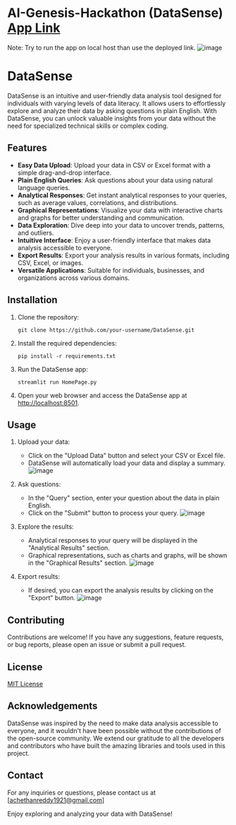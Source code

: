 # AI-Genesis-Hackathon (DataSense) [App Link](https://datasense.streamlit.app/)

Note: Try to run the app on local host than use the deployed link.
![image](https://github.com/chethanreddy123/AI-Genesis-Hackathon/assets/69640722/2ee40679-d245-426a-948c-b7de22ceade1)

# DataSense

DataSense is an intuitive and user-friendly data analysis tool designed for individuals with varying levels of data literacy. It allows users to effortlessly explore and analyze their data by asking questions in plain English. With DataSense, you can unlock valuable insights from your data without the need for specialized technical skills or complex coding.

## Features

- **Easy Data Upload**: Upload your data in CSV or Excel format with a simple drag-and-drop interface.
- **Plain English Queries**: Ask questions about your data using natural language queries.
- **Analytical Responses**: Get instant analytical responses to your queries, such as average values, correlations, and distributions.
- **Graphical Representations**: Visualize your data with interactive charts and graphs for better understanding and communication.
- **Data Exploration**: Dive deep into your data to uncover trends, patterns, and outliers.
- **Intuitive Interface**: Enjoy a user-friendly interface that makes data analysis accessible to everyone.
- **Export Results**: Export your analysis results in various formats, including CSV, Excel, or images.
- **Versatile Applications**: Suitable for individuals, businesses, and organizations across various domains.

## Installation

1. Clone the repository:

   ```shell
   git clone https://github.com/your-username/DataSense.git
   ```

2. Install the required dependencies:

   ```shell
   pip install -r requirements.txt
   ```

3. Run the DataSense app:

   ```shell
   streamlit run HomePage.py
   ```

4. Open your web browser and access the DataSense app at [http://localhost:8501](http://localhost:8501).

## Usage

1. Upload your data:
   - Click on the "Upload Data" button and select your CSV or Excel file.
   - DataSense will automatically load your data and display a summary.
![image](https://github.com/chethanreddy123/AI-Genesis-Hackathon/assets/69640722/fa7b62b1-4136-4475-acd1-fe751e6cc897)

2. Ask questions:
   - In the "Query" section, enter your question about the data in plain English.
   - Click on the "Submit" button to process your query.
![image](https://github.com/chethanreddy123/AI-Genesis-Hackathon/assets/69640722/59a1738f-3882-430b-9442-34bacbd6d274)

3. Explore the results:
   - Analytical responses to your query will be displayed in the "Analytical Results" section.
   - Graphical representations, such as charts and graphs, will be shown in the "Graphical Results" section.
![image](https://github.com/chethanreddy123/AI-Genesis-Hackathon/assets/69640722/6c49ed75-03fc-496b-92b1-bc80e1c50e83)

4. Export results:
   - If desired, you can export the analysis results by clicking on the "Export" button.
![image](https://github.com/chethanreddy123/AI-Genesis-Hackathon/assets/69640722/3de570d1-71a0-4284-9903-acd24c7a0e24)

## Contributing

Contributions are welcome! If you have any suggestions, feature requests, or bug reports, please open an issue or submit a pull request.

## License

[MIT License](https://opensource.org/licenses/MIT)

## Acknowledgements

DataSense was inspired by the need to make data analysis accessible to everyone, and it wouldn't have been possible without the contributions of the open-source community. We extend our gratitude to all the developers and contributors who have built the amazing libraries and tools used in this project.

## Contact

For any inquiries or questions, please contact us at [achethanreddy1921@gmail.com]

Enjoy exploring and analyzing your data with DataSense!
